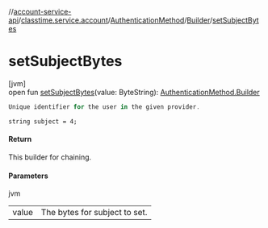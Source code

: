 //[account-service-api](../../../../index.md)/[classtime.service.account](../../index.md)/[AuthenticationMethod](../index.md)/[Builder](index.md)/[setSubjectBytes](set-subject-bytes.md)

# setSubjectBytes

[jvm]\
open fun [setSubjectBytes](set-subject-bytes.md)(value: ByteString): [AuthenticationMethod.Builder](index.md)

```kotlin
Unique identifier for the user in the given provider.

```
`string subject = 4;`

#### Return

This builder for chaining.

#### Parameters

jvm

| | |
|---|---|
| value | The bytes for subject to set. |

